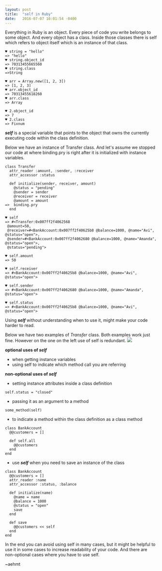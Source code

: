 ```yaml
---
layout: post
title:  "self in Ruby"
date:   2016-07-07 10:01:54 -0400
---
```



Everything in Ruby is an object. Every piece of code you write belongs to some object. And every object has a class. Inside those classes there is self which refers to object itself which is an instance of that class.

```
♥ string = "hello"
=> "hello"
♥ string.object_id
=> 70313455665560
♥ string.class
=>String
```
```
♥ arr = Array.new([1, 2, 3])
=> [1, 2, 3]
♥ arr.object_id
=> 70313455618260
♥ arr.class
=> Array
```
```
♥ 2.object_id
=> 7
♥ 2.class
=> Fixnum
```

***self*** is a special variable that points to the object that owns the currently executing code within the class definition.

Below we have an instance of Transfer class. And let's assume we stopped our code at where binding.pry is right after it is initialized with instance variables.

```
class Transfer
  attr_reader :amount, :sender, :receiver
  attr_accessor :status

  def initialize(sender, receiver, amount)
    @status = "pending"
    @sender = sender
    @receiver = receiver
    @amount = amount
=>  binding.pry
  end
```
```
♥ self
=> #<Transfer:0x007ff2f4062568
 @amount=50,
 @receiver=#<BankAccount:0x007ff2f40625b8 @balance=1000, @name="Avi", @status="open">,
 @sender=#<BankAccount:0x007ff2f4062680 @balance=1000, @name="Amanda", @status="open">,
 @status="pending">

♥ self.amount
=> 50

♥ self.receiver
=> #<BankAccount:0x007ff2f40625b8 @balance=1000, @name="Avi", @status="open">

♥ self.sender
=> #<BankAccount:0x007ff2f4062680 @balance=1000, @name="Amanda", @status="open">

♥ self.status
=> #<BankAccount:0x007ff2f40625b8 @balance=1000, @name="Avi", @status="open">
```


Using ***self*** without understanding when to use it, might make your code harder to read. 

Below we have two examples of *Transfer* class. Both examples work just fine. However on the one on the left use of self is redundant.
![](http://i.imgur.com/QFWe38s.png)

**optional uses of *self***

* when getting instance variables 
* using self to indicate which method call you are referring 


<!-- ![](http://i.imgur.com/LPZ4Wce.png) -->


**non-optional uses of *self***

* setting instance attributes inside a class definition
```
self.status = "closed"
```
* passing it as an argument to a method
```
some_method(self)
```
* to indicate a method within the class definition as a class method

```
class BankAccount
  @@customers = []

  def self.all
    @@customers
  end
end
```

 * use ***self*** when you need to save an instance of the class

```
class BankAccount
  @@customers = []
  attr_reader :name
  attr_accessor :status, :balance

  def initialize(name)
    @name = name
    @balance = 1000
    @status = "open"
    save
  end

  def save
    @@customers << self
  end
end
```
In the end you can avoid using self in many cases, but it might be helpful to use it in some cases to increase readability of your code. And there are non-optional cases where you have to use self. 

~aehmt
